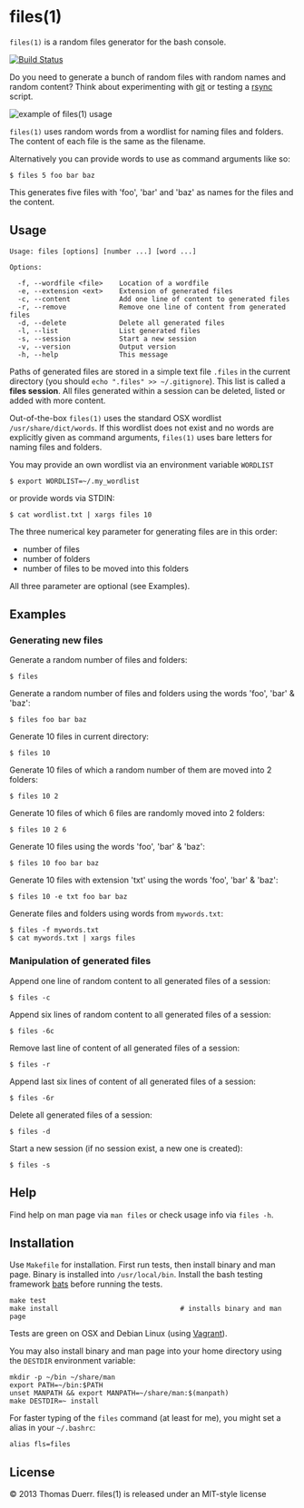 # files(1)

`files(1)` is a random files generator for the bash console.

[![Build Status](https://travis-ci.org/thomd/random-files-generator.png)](https://travis-ci.org/thomd/random-files-generator)

Do you need to generate a bunch of random files with random names and
random content? Think about experimenting with [git][1] or testing a [rsync][2] script.

![example of files(1) usage][img1]

`files(1)` uses random words from a wordlist for naming files and
folders. The content of each file is the same as the filename.

Alternatively you can provide words to use as command arguments like so:

    $ files 5 foo bar baz

This generates five files with 'foo', 'bar' and 'baz' as names for the
files and the content.

## Usage

    Usage: files [options] [number ...] [word ...]

    Options:

      -f, --wordfile <file>    Location of a wordfile
      -e, --extension <ext>    Extension of generated files
      -c, --content            Add one line of content to generated files
      -r, --remove             Remove one line of content from generated files
      -d, --delete             Delete all generated files
      -l, --list               List generated files
      -s, --session            Start a new session
      -v, --version            Output version
      -h, --help               This message

Paths of generated files are stored in a simple text file `.files` in
the current directory (you should `echo ".files" >> ~/.gitignore`). 
This list is called a **files session**. All files generated within a 
session can be deleted, listed or added with more content.

Out-of-the-box `files(1)` uses the standard OSX wordlist
`/usr/share/dict/words`. If this wordlist does not exist and no words are 
explicitly given as command arguments, `files(1)` uses bare letters for 
naming files and folders.

You may provide an own wordlist via an environment variable `WORDLIST`

    $ export WORDLIST=~/.my_wordlist

or provide words via STDIN:

    $ cat wordlist.txt | xargs files 10

The three numerical key parameter for generating files are in this
order:

* number of files
* number of folders
* number of files to be moved into this folders

All three parameter are optional (see Examples).

## Examples

### Generating new files

Generate a random number of files and folders:

    $ files

Generate a random number of files and folders using the words 'foo', 'bar' & 'baz':

    $ files foo bar baz

Generate 10 files in current directory:

    $ files 10

Generate 10 files of which a random number of them are moved into 2 folders:

    $ files 10 2

Generate 10 files of which 6 files are randomly moved into 2 folders:

    $ files 10 2 6

Generate 10 files using the words 'foo', 'bar' & 'baz':

    $ files 10 foo bar baz

Generate 10 files with extension 'txt' using the words 'foo', 'bar' & 'baz':

    $ files 10 -e txt foo bar baz

Generate files and folders using words from `mywords.txt`:

    $ files -f mywords.txt
    $ cat mywords.txt | xargs files

### Manipulation of generated files

Append one line of random content to all generated files of a session:

    $ files -c

Append six lines of random content to all generated files of a session:

    $ files -6c

Remove last line of content of all generated files of a session:

    $ files -r

Append last six lines of content of all generated files of a session:

    $ files -6r

Delete all generated files of a session:

    $ files -d

Start a new session (if no session exist, a new one is created):

    $ files -s

## Help

Find help on man page via `man files` or check usage info via `files -h`.

## Installation

Use `Makefile` for installation. First run tests, then install binary
and man page. Binary is installed into `/usr/local/bin`.
Install the bash testing framework [bats][3] before running the tests.

    make test
    make install                              # installs binary and man page

Tests are green on OSX and Debian Linux (using [Vagrant][4]).

You may also install binary and man page into your home directory using 
the `DESTDIR` environment variable:

    mkdir -p ~/bin ~/share/man
    export PATH=~/bin:$PATH
    unset MANPATH && export MANPATH=~/share/man:$(manpath)
    make DESTDIR=~ install

For faster typing of the `files` command (at least for me), you might set a alias in your `~/.bashrc`:

    alias fls=files

## License

© 2013 Thomas Duerr. files(1) is released under an MIT-style license

[1]: http://git-scm.com/
[2]: http://man.cx/rsync(1)
[3]: https://github.com/sstephenson/bats
[img1]: https://raw.github.com/thomd/random-files-generator/images/files.png
[4]: http://docs.vagrantup.com/v2/
